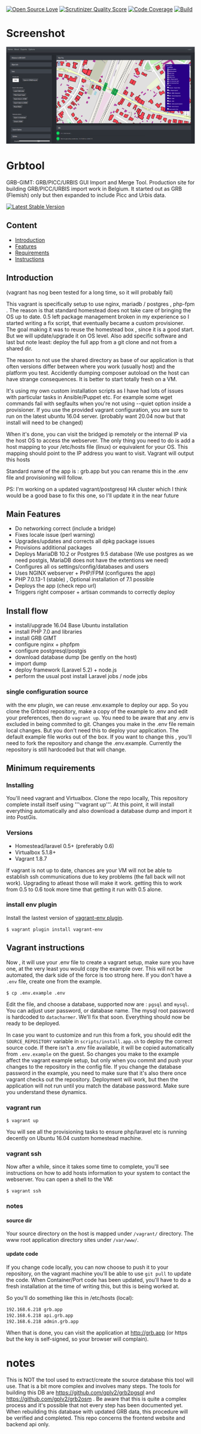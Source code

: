 [![Open Source Love](https://badges.frapsoft.com/os/gpl/gpl.svg?v=102)](https://badges.frapsoft.com/os/gpl/gpl.svg?v=102)
[![Scrutinizer Quality Score](https://scrutinizer-ci.com/g/gplv2/grbtool/badges/quality-score.png?s=4023c984fc1163a44f4220cd7d57406643ced9f2)](https://scrutinizer-ci.com/g/gplv2/grbtool/badges/quality-score.png?s=4023c984fc1163a44f4220cd7d57406643ced9f2)
[![Code Coverage](https://scrutinizer-ci.com/g/gplv2/grbtool/badges/coverage.png?s=531ebd5f55891dfc816ace082531adfb24d194e9)](https://scrutinizer-ci.com/g/gplv2/grbtool/badges/coverage.png?s=531ebd5f55891dfc816ace082531adfb24d194e9)
[![Build](https://scrutinizer-ci.com/g/gplv2/grbtool/badges/build.png?b=master)](https://scrutinizer-ci.com/g/gplv2/grbtool/badges/build.png?b=master)

# Screenshot

![first screenshot](/screenshots/grbtool_new.png?raw=true "screenshot")

# Grbtool

GRB-GIMT: GRB/PICC/URBIS GUI Import and Merge Tool.  Production site for building GRB/PICC/URBIS import work in Belgium.  It started out as GRB (Flemish) only but then expanded to include Picc and Urbis data.

[![Latest Stable Version](https://poser.pugx.org/matthiasnoback/badges/v/stable.png)](https://poser.pugx.org/matthiasnoback/badges/v/stable.png)

## Content

* [Introduction](#VagrantIntro)
* [Features](#VagrantFeatures)
* [Requirements](#VagrantRequirements)
* [Instructions](#VagrantInstructions)

<a name="VagrantIntro"></a>

## Introduction

(vagrant has nog been tested for a long time, so it will probably fail)

This vagrant is specifically setup to use nginx, mariadb / postgres , php-fpm .  The reason is that standard homestead does not take care of bringing the OS up to date. 0.5 left package management broken in my experience so I started writing a fix script, that eventually became a custom provisioner.  The goal making it was to reuse the homestead box , since it is a good start.  But we will update/upgrade it on OS level. Also add specific software and last but note least: deploy the full app from a git clone and not from a shared dir.

The reason to not use the shared directory as base of our application is that often versions differ between where you work (usually host) and the platform you test. Accidently dumping composer autoload on the host can have strange consequences.  It is better to start totally fresh on a VM.

It's using my own custom installation scripts as I have had lots of issues with particular tasks in Ansible/Puppet etc.  For example some wget commands fail with segfaults when you're not using --quiet option inside a provisioner. If you use the provided vagrant configuration, you are sure to run on the latest ubuntu 16.04 server. (probably want 20.04 now but that install will need to be changed)

When it's done, you can visit the bridged ip remotely or the internal IP via the host OS to access the webserver.  The only thing you need to do is add a host mapping to your /etc/hosts file (linux) or equivalent for your OS.
This mapping should point to the IP address you want to visit.  Vagrant will output this hosts

Standard name of the app is : grb.app but you can rename this in the .env file and provisioning will follow.

PS: I'm working on a updated vagrant/postgresql HA cluster which I think would be a good base to fix this one, so I'll update it in the near future

<a name="VagrantFeatures"></a>
## Main Features

* Do networking correct (include a bridge)
* Fixes locale issue (perl warning)
* Upgrades/updates and corrects all dpkg package issues
* Provisions additional packages
* Deploys MariaDB 10.2 or Postgres 9.5 database (We use postgres as we need postgis, MariaDB does not have the extentions we need)
* Configures all os settings/config/databases and users
* Uses NGINX webserver + PHP/FPM (configures the app)
* PHP 7.0.13-1 (stable) , Optional installation of 7.1 possible
* Deploys the app (check repo url)
* Triggers right composer + artisan commands to correctly deploy

## Install flow

* install/upgrade 16.04 Base Ubuntu installation
* install PHP 7.0 and libraries
* install GRB GIMT
* configure nginx + phpfpm
* configure postgresql/postgis
* download database dump (be gently on the host)
* import dump
* deploy framework (Laravel 5.2) + node.js
* perform the usual post install Laravel jobs / node jobs

### single configuration source 

with the env plugin, we can reuse .env.example to deploy our app.  So you clone the Grbtool repository, make a copy of the example to .env and edit your preferences, then do `vagrant up`.  You need to be aware that any .env is excluded in being commited to git.  Changes you make in the .env file remain local changes.  But you don't need this to deploy your application. The default example file works out of the box. If you want to change this , you'll need to fork the repository and change the .env.example. Currently the repository is still hardcoded but that will change.

<a name="VagrantRequirements"></a>
## Minimum requirements

### Installing
You'll need vagrant and Virtualbox.  Clone the repo locally, This repository complete install itself using '''vagrant up'''.   At this point, it will install everything automatically and also download a database dump and import it into PostGis.

### Versions

* Homestead/laravel 0.5+ (preferably 0.6)
* Virtualbox 5.1.8+
* Vagrant 1.8.7

If vagrant is not up to date, chances are your VM will not be able to establish ssh communications due to key problems (the fall back will not work).  Upgrading to atleast those will make it work. getting this to work from 0.5 to 0.6 took more time that getting it run with 0.5 alone.

<a name="VagrantPlugin"></a>
### install env plugin

Install the lastest version of [vagrant-env plugin](https://github.com/gosuri/vagrant-env). 

    $ vagrant plugin install vagrant-env

<a name="VagrantInstructions"></a>
## Vagrant instructions

Now , it will use your .env file to create a vagrant setup, make sure you have one, at the very least you would copy the example over. This will not be automated, the dark side of the force is too strong here. If you don't have a `.env` file, create one from the example.

    $ cp .env.example .env

Edit the file, and choose a database, supported now are : `pgsql` and `mysql`.  You can adjust user password, or database name.  The mysql root password is hardcoded to `datacharmer`.  We'll fix that soon.  Everything should now be ready to be deployed.

In case you want to customize and run this from a fork, you should edit the `SOURCE_REPOSITORY` variable in `scripts/install.app.sh` to deploy the correct source code.  If there isn't a .env file available, it will be copied automatically from `.env.example` on the guest.  So changes you make to the example affect the vagrant example setup, but only when you commit and push your changes to the repository in the config file. If you change the database password in the example, you need to make sure that it's also there once vagrant checks out the repository.  Deployment will work, but then the application will not run until you match the database password.  Make sure you understand these dynamics.

### vagrant run

    $ vagrant up

You will see all the provisioning tasks to ensure php/laravel etc is running decently on Ubuntu 16.04 custom homestead machine.

### vagrant ssh

Now after a while, since it takes some time to complete, you'll see instructions on how to add hosts information to your system to contact the webserver. You can open a shell to the VM:

    $ vagrant ssh

### notes

#### source dir

Your source directory on the host is mapped under `/vagrant/` directory.  The www root application directory sites under `/var/www/`.

#### update code

If you change code locally, you can now choose to push it to your repository, on the vagrant machine you'll be able to use `git pull` to update the code.  When Container/Port code has been updated, you'll have to do a fresh installation at the time of writing this, but this is being worked at.


So you'll do something like this in /etc/hosts (local):

    192.168.6.218 grb.app
    192.168.6.218 api.grb.app
    192.168.6.218 admin.grb.app

When that is done, you can visit the application at http://grb.app  (or https but the key is self-signed, so your browser will complain).

# notes

This is NOT the tool used to extract/create the source database this tool will use.  That is a bit more complex and involves many steps. The tools for building this DB are https://github.com/gplv2/grb2pgsql and  https://github.com/gplv2/grb2osm .  Be aware that this is quite a complex process and it's possible that not every step has been documented yet.  When rebuilding this database with updated GRB data, this procedure will be verified and completed.  This repo concerns the frontend website and backend api only.
